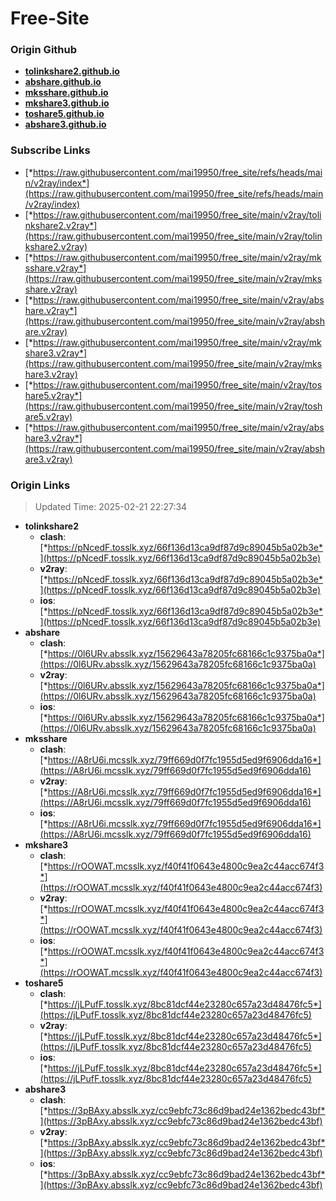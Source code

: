 # Free-Site

### Origin Github

- [**tolinkshare2.github.io**](https://github.com/tolinkshare2/tolinkshare2.github.io)
- [**abshare.github.io**](https://github.com/abshare/abshare.github.io)
- [**mksshare.github.io**](https://github.com/mksshare/mksshare.github.io)
- [**mkshare3.github.io**](https://github.com/mkshare3/mkshare3.github.io)
- [**toshare5.github.io**](https://github.com/toshare5/toshare5.github.io)
- [**abshare3.github.io**](https://github.com/abshare3/abshare3.github.io)

### Subscribe Links

- [*https://raw.githubusercontent.com/mai19950/free_site/refs/heads/main/v2ray/index*](https://raw.githubusercontent.com/mai19950/free_site/refs/heads/main/v2ray/index)
- [*https://raw.githubusercontent.com/mai19950/free_site/main/v2ray/tolinkshare2.v2ray*](https://raw.githubusercontent.com/mai19950/free_site/main/v2ray/tolinkshare2.v2ray)
- [*https://raw.githubusercontent.com/mai19950/free_site/main/v2ray/mksshare.v2ray*](https://raw.githubusercontent.com/mai19950/free_site/main/v2ray/mksshare.v2ray)
- [*https://raw.githubusercontent.com/mai19950/free_site/main/v2ray/abshare.v2ray*](https://raw.githubusercontent.com/mai19950/free_site/main/v2ray/abshare.v2ray)
- [*https://raw.githubusercontent.com/mai19950/free_site/main/v2ray/mkshare3.v2ray*](https://raw.githubusercontent.com/mai19950/free_site/main/v2ray/mkshare3.v2ray)
- [*https://raw.githubusercontent.com/mai19950/free_site/main/v2ray/toshare5.v2ray*](https://raw.githubusercontent.com/mai19950/free_site/main/v2ray/toshare5.v2ray)
- [*https://raw.githubusercontent.com/mai19950/free_site/main/v2ray/abshare3.v2ray*](https://raw.githubusercontent.com/mai19950/free_site/main/v2ray/abshare3.v2ray)

### Origin Links

> Updated Time: 2025-02-21 22:27:34

- **tolinkshare2**
  - **clash**: [*https://pNcedF.tosslk.xyz/66f136d13ca9df87d9c89045b5a02b3e*](https://pNcedF.tosslk.xyz/66f136d13ca9df87d9c89045b5a02b3e)
  - **v2ray**: [*https://pNcedF.tosslk.xyz/66f136d13ca9df87d9c89045b5a02b3e*](https://pNcedF.tosslk.xyz/66f136d13ca9df87d9c89045b5a02b3e)
  - **ios**: [*https://pNcedF.tosslk.xyz/66f136d13ca9df87d9c89045b5a02b3e*](https://pNcedF.tosslk.xyz/66f136d13ca9df87d9c89045b5a02b3e)
- **abshare**
  - **clash**: [*https://0l6URv.absslk.xyz/15629643a78205fc68166c1c9375ba0a*](https://0l6URv.absslk.xyz/15629643a78205fc68166c1c9375ba0a)
  - **v2ray**: [*https://0l6URv.absslk.xyz/15629643a78205fc68166c1c9375ba0a*](https://0l6URv.absslk.xyz/15629643a78205fc68166c1c9375ba0a)
  - **ios**: [*https://0l6URv.absslk.xyz/15629643a78205fc68166c1c9375ba0a*](https://0l6URv.absslk.xyz/15629643a78205fc68166c1c9375ba0a)
- **mksshare**
  - **clash**: [*https://A8rU6i.mcsslk.xyz/79ff669d0f7fc1955d5ed9f6906dda16*](https://A8rU6i.mcsslk.xyz/79ff669d0f7fc1955d5ed9f6906dda16)
  - **v2ray**: [*https://A8rU6i.mcsslk.xyz/79ff669d0f7fc1955d5ed9f6906dda16*](https://A8rU6i.mcsslk.xyz/79ff669d0f7fc1955d5ed9f6906dda16)
  - **ios**: [*https://A8rU6i.mcsslk.xyz/79ff669d0f7fc1955d5ed9f6906dda16*](https://A8rU6i.mcsslk.xyz/79ff669d0f7fc1955d5ed9f6906dda16)
- **mkshare3**
  - **clash**: [*https://rOOWAT.mcsslk.xyz/f40f41f0643e4800c9ea2c44acc674f3*](https://rOOWAT.mcsslk.xyz/f40f41f0643e4800c9ea2c44acc674f3)
  - **v2ray**: [*https://rOOWAT.mcsslk.xyz/f40f41f0643e4800c9ea2c44acc674f3*](https://rOOWAT.mcsslk.xyz/f40f41f0643e4800c9ea2c44acc674f3)
  - **ios**: [*https://rOOWAT.mcsslk.xyz/f40f41f0643e4800c9ea2c44acc674f3*](https://rOOWAT.mcsslk.xyz/f40f41f0643e4800c9ea2c44acc674f3)
- **toshare5**
  - **clash**: [*https://jLPufF.tosslk.xyz/8bc81dcf44e23280c657a23d48476fc5*](https://jLPufF.tosslk.xyz/8bc81dcf44e23280c657a23d48476fc5)
  - **v2ray**: [*https://jLPufF.tosslk.xyz/8bc81dcf44e23280c657a23d48476fc5*](https://jLPufF.tosslk.xyz/8bc81dcf44e23280c657a23d48476fc5)
  - **ios**: [*https://jLPufF.tosslk.xyz/8bc81dcf44e23280c657a23d48476fc5*](https://jLPufF.tosslk.xyz/8bc81dcf44e23280c657a23d48476fc5)
- **abshare3**
  - **clash**: [*https://3pBAxy.absslk.xyz/cc9ebfc73c86d9bad24e1362bedc43bf*](https://3pBAxy.absslk.xyz/cc9ebfc73c86d9bad24e1362bedc43bf)
  - **v2ray**: [*https://3pBAxy.absslk.xyz/cc9ebfc73c86d9bad24e1362bedc43bf*](https://3pBAxy.absslk.xyz/cc9ebfc73c86d9bad24e1362bedc43bf)
  - **ios**: [*https://3pBAxy.absslk.xyz/cc9ebfc73c86d9bad24e1362bedc43bf*](https://3pBAxy.absslk.xyz/cc9ebfc73c86d9bad24e1362bedc43bf)
